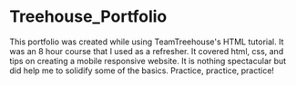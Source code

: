 # Treehouse_Portfolio

This portfolio was created while using TeamTreehouse's HTML tutorial. It was an 8 hour course that I used as a refresher. It covered html, css, and tips on creating a mobile responsive website. It is nothing spectacular but did help me to solidify some of the basics. Practice, practice, practice! 
